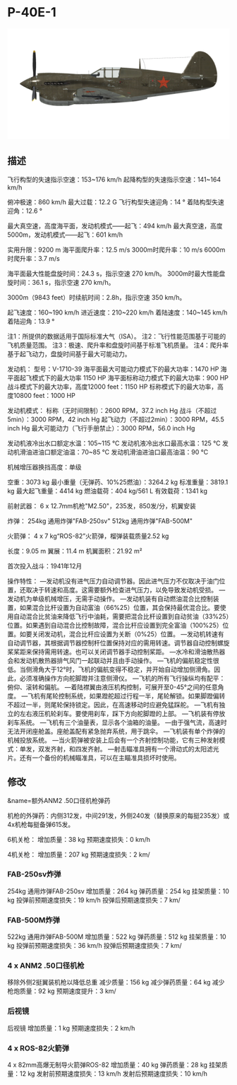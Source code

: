 # P-40E-1

![p40e1](../images/p40e1.png)

## 描述

飞行构型的失速指示空速：153~176 km/h
起降构型的失速指示空速：141~164 km/h

俯冲极速：860 km/h
最大过载：12.2 G
飞行构型失速迎角：14 °
着陆构型失速迎角：12.6 °

最大真空速，高度海平面，发动机模式——起飞：494 km/h
最大真空速，高度5000m，发动机模式——起飞：601 km/h

实用升限：9200 m
海平面爬升率：12.5 m/s
3000m时爬升率：10 m/s
6000m时爬升率：3.7 m/s

海平面最大性能盘旋时间：24.3 s，指示空速 270 km/h。
3000m时最大性能盘旋时间：36.1 s，指示空速 270 km/h。

3000m（9843 feet）时续航时间：2.8h，指示空速 350 km/h。

起飞速度：160~190 km/h
进近速度：210~220 km/h
着陆速度：140~145 km/h
着陆迎角：13.9 °

注1：所提供的数据适用于国际标准大气（ISA）。
注2：飞行性能范围基于可能的飞机质量范围。
注3：极速、爬升率和盘旋时间基于标准飞机质量。
注4：爬升率基于起飞动力，盘旋时间基于最大可能动力。

发动机：
型号：V-1710-39
海平面最大可能动力模式下的最大功率：1470 HP
海平面起飞模式下的最大功率 1150 HP
海平面标称动力模式下的最大功率：900 HP
战斗模式下的最大功率，高度12000 feet：1150 HP
标称模式下的最大功率，高度10800 feet：1000 HP

发动机模式：
标称（无时间限制）：2600 RPM，37.2 inch Hg
战斗（不超过5min）：3000 RPM，42 inch Hg
起飞动力（不超过2min）：3000 RPM，45.5 inch Hg
最大可能动力（飞行手册禁止）：3000 RPM，56.0 inch Hg

发动机液冷出水口额定水温：105~115 °C
发动机液冷出水口最高水温：125 °C
发动机滑油进油口额定油温：70~85 °C
发动机滑油进油口最高油温：90 °C

机械增压器换挡高度：单级

空重：3073 kg
最小重量（无弹药、10%25燃油）：3264.2 kg
标准重量：3819.1 kg
最大起飞重量：4414 kg
燃油载荷：404 kg/561 L
有效载荷：1341 kg

前射武器：
6 x 12.7mm机枪"M2.50"，235发，850发/分，机翼安装

炸弹：
254kg 通用炸弹"FAB-250sv"
512kg 通用炸弹"FAB-500M"

火箭弹：
4 x 7 kg“ROS-82”火箭弹，榴弹装载质量2.52 kg

长度：9.05 m
翼展：11.4 m
机翼面积：21.92 m²

首次投入战斗：1941年12月

操作特性：
—发动机没有进气压力自动调节器。因此进气压力不仅取决于油门位置，还取决于转速和高度。这需要额外检查进气压力，以免导致发动机受损。
—发动机为单级机械增压，无需手动操作。
—发动机装有自动燃油混合比控制装置，如果混合比杆设置为自动富油（66%25）位置，其会保持最优混合比。要使用自动混合比贫油来降低飞行中油耗，需要把混合比杆设置到自动贫油（33%25）位置。如果遇到自动混合比控制故障，混合比杆应设置到完全富油（100%25）位置。如要关闭发动机，混合比杆应设置为关断（0%25）位置。
—发动机转速有自动调节器，其根据调节器控制杆位置保持对应的需用转速。调节器自动控制螺旋桨桨距来保持需用转速。也可以关闭调节器手动控制桨距。
—水冷和滑油散热器会和发动机散热器排气风门一起联动并且由手动操作。
—飞机的偏航稳定性很低。当侧滑角大于12°时，飞机的偏航变得不稳定，并开始自动增加侧滑角。因此，必须准确操作方向舵脚蹬并注意侧滑仪。
—飞机的所有飞行操纵均有配平：俯仰、滚转和偏航。
—着陆襟翼由液压机构控制，可展开至0-45°之间的任意角度。
—飞机有尾轮控制系统，如果蹬舵超过行程一半，尾轮解锁。如果脚蹬偏转不超过一半，则尾轮保持锁定。因此，在高速移动时应避免猛踩舵。
—飞机有独立的左右液压机轮刹车。要使用刹车，踩下方向舵脚蹬的上部。
—飞机装有停放刹车系统。
—飞机有三个油量表，显示各个油箱的油量。
—由于强气流，高速时无法开闭座舱盖。座舱盖配有紧急抛弃系统，用于跳伞。
—飞机装有单个炸弹的机械投放系统。
—当火箭弹被安装上后会有一个齐射控制功能，它有三种发射模式：单发，双发齐射，和四发齐射。
—射击瞄准具拥有一个滑动式的太阳滤光片。还有一个备份的机械瞄准具，可以在主瞄准具损坏时使用。

## 修改
&name=额外ANM2 .50口径机枪弹药

机枪的外弹药：内侧312发，中间291发，外侧240发（替换原来的每挺235发）或4x机枪每挺备弹615发。

6机关枪：
增加质量：38 kg
预期速度损失：0 km/h

4机关枪：
增加质量：207 kg
预期速度损失：2 km/
### FAB-250sv炸弹

254kg 通用炸弹FAB-250sv
增加质量：264 kg
弹药质量：254 kg
挂架质量：10 kg
投弹前预期速度损失：19 km/h
投弹后预期速度损失：7 km/
### FAB-500M炸弹

522kg 通用炸弹FAB-500M
增加质量：522 kg
弹药质量：512 kg
挂架质量：10 kg
投弹前预期速度损失：36 km/h
投弹后预期速度损失：7 km/
### 4 x ANM2 .50口径机枪

移除外侧2挺翼装机枪以降低总重
减少质量：156 kg
减少弹药质量：64 kg
减少枪炮质量：92 kg
预期速度提升：3 km/
### 后视镜

后视镜
增加质量：1 kg
预期速度损失：2 km/h
### 4 x ROS-82火箭弹

4 x 82mm高爆无制导火箭弹ROS-82
增加质量：40 kg
弹药质量：28 kg
挂架质量：12 kg
发射前预期速度损失：13 km/h
发射后预期速度损失：10 km/h